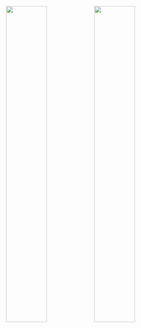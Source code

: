 <img align="left" width="47%" src="https://github-readme-stats.vercel.app/api?username=LongTran15200&show_icons=true&theme=tokyonight" />

<img align="left" width="47%" src="https://github-readme-stats.vercel.app/api/top-langs/?username=LongTran15200&hide_progress=true" />

